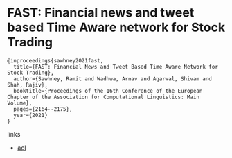 # FAST: Financial news and tweet based Time Aware network for Stock Trading
```
@inproceedings{sawhney2021fast,
  title={FAST: Financial News and Tweet Based Time Aware Network for Stock Trading},
  author={Sawhney, Ramit and Wadhwa, Arnav and Agarwal, Shivam and Shah, Rajiv},
  booktitle={Proceedings of the 16th Conference of the European Chapter of the Association for Computational Linguistics: Main Volume},
  pages={2164--2175},
  year={2021}
}

```

links
- [acl](https://aclanthology.org/2021.eacl-main.185/)
